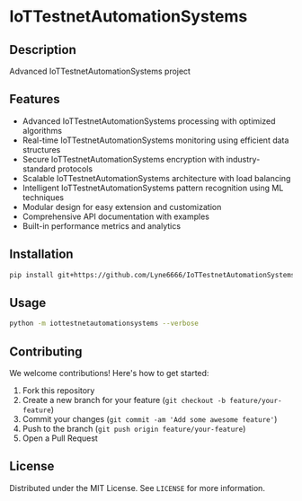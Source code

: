 # IoTTestnetAutomationSystems

## Description

Advanced IoTTestnetAutomationSystems project

## Features

- Advanced IoTTestnetAutomationSystems processing with optimized algorithms
- Real-time IoTTestnetAutomationSystems monitoring using efficient data structures
- Secure IoTTestnetAutomationSystems encryption with industry-standard protocols
- Scalable IoTTestnetAutomationSystems architecture with load balancing
- Intelligent IoTTestnetAutomationSystems pattern recognition using ML techniques
- Modular design for easy extension and customization
- Comprehensive API documentation with examples
- Built-in performance metrics and analytics
## Installation

```bash
pip install git+https://github.com/Lyne6666/IoTTestnetAutomationSystems.git
```

## Usage

```bash
python -m iottestnetautomationsystems --verbose
```

## Contributing

We welcome contributions! Here's how to get started:

1. Fork this repository
2. Create a new branch for your feature (`git checkout -b feature/your-feature`)
3. Commit your changes (`git commit -am 'Add some awesome feature'`)
4. Push to the branch (`git push origin feature/your-feature`)
5. Open a Pull Request

## License

Distributed under the MIT License. See `LICENSE` for more information.
